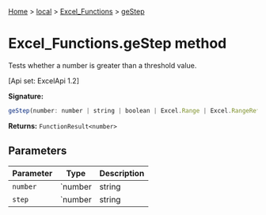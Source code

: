 [Home](./index) &gt; [local](local.md) &gt; [Excel\_Functions](local.excel_functions.md) &gt; [geStep](local.excel_functions.gestep.md)

# Excel\_Functions.geStep method

Tests whether a number is greater than a threshold value. 

 \[Api set: ExcelApi 1.2\]

**Signature:**
```javascript
geStep(number: number | string | boolean | Excel.Range | Excel.RangeReference | Excel.FunctionResult<any>, step?: number | string | boolean | Excel.Range | Excel.RangeReference | Excel.FunctionResult<any>): FunctionResult<number>;
```
**Returns:** `FunctionResult<number>`

## Parameters

|  Parameter | Type | Description |
|  --- | --- | --- |
|  `number` | `number | string | boolean | Excel.Range | Excel.RangeReference | Excel.FunctionResult<any>` |  |
|  `step` | `number | string | boolean | Excel.Range | Excel.RangeReference | Excel.FunctionResult<any>` |  |

